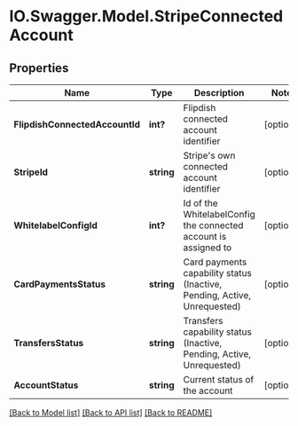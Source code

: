 # IO.Swagger.Model.StripeConnectedAccount
## Properties

Name | Type | Description | Notes
------------ | ------------- | ------------- | -------------
**FlipdishConnectedAccountId** | **int?** | Flipdish connected account identifier | [optional] 
**StripeId** | **string** | Stripe&#39;s own connected account identifier | [optional] 
**WhitelabelConfigId** | **int?** | Id of the WhitelabelConfig the connected account is assigned to | [optional] 
**CardPaymentsStatus** | **string** | Card payments capability status (Inactive, Pending, Active, Unrequested) | [optional] 
**TransfersStatus** | **string** | Transfers capability status (Inactive, Pending, Active, Unrequested) | [optional] 
**AccountStatus** | **string** | Current status of the account | [optional] 

[[Back to Model list]](../README.md#documentation-for-models) [[Back to API list]](../README.md#documentation-for-api-endpoints) [[Back to README]](../README.md)

